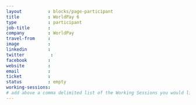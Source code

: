 ```yaml
---
layout          : blocks/page-participant
title           : WorldPay 6
type            : participant
job-title       :
company         : WorldPay
travel-from     :
image           :
linkedin        :
twitter          :
facebook        :
website         :
email           :
ticket          :
status          : empty
working-sessions:
# add above a comma delimited list of the Working Sessions you would like to attend (use the session's title)
---
```


<!-- put more details about participant here -->
